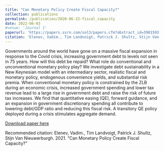 ```yaml
---
title: "Can Monetary Policy Create Fiscal Capacity?"
collection: publications
permalink: /publication/2020-06-22-fiscal_capacity
date: 2022-06-03
#venue: 'Journal 1'
paperurl: 'https://papers.ssrn.com/sol3/papers.cfm?abstract_id=3901593'
citation: 'Elenev, Vadim., Tim Landvoigt, Patrick J. Shultz, Stijn Van Nieuwerburgh. 2021.  &quot;Can Monetary Policy Create Fiscal Capacity.&quot; <i>Working paper</i>'
---
```

Governments around the world have gone on a massive fiscal expansion in response to the Covid crisis, increasing government debt to levels not seen in 75 years. How will this debt be repaid? What role do conventional and unconventional monetary policy play? We investigate debt sustainability in a New Keynesian model with an intermediary sector, realistic fiscal and monetary policy, endogenous convenience yields, and substantial risk premia. When conventional monetary policy is constrained by the ZLB during an economic crisis, increased government spending and lower tax revenue lead to a large rise in government debt and raise the risk of future tax increases. We find that quantitative easing (QE), forward guidance, and an expansion in government discretionary spending all contribute to lowering debt/GDP ratio and reducing this fiscal risk. A transitory QE policy deployed during a crisis stimulates aggregate demand. 

[Download paper here](https://papers.ssrn.com/sol3/papers.cfm?abstract_id=3901593)

Recommended citation: Elenev, Vadim., Tim Landvoigt, Patrick J. Shultz, Stijn Van Nieuwerburgh. 2021. “Can Monetary Policy Create Fiscal Capacity?” 
